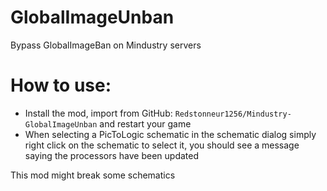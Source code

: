 # GlobalImageUnban

Bypass GlobalImageBan on Mindustry servers

How to use:
=====

- Install the mod, import from GitHub: `Redstonneur1256/Mindustry-GlobalImageUnban` and restart your game
- When selecting a PicToLogic schematic in the schematic dialog simply right click on the schematic to select it, you should see a message saying the processors have been updated

This mod might break some schematics